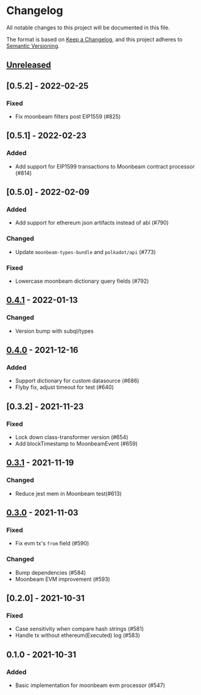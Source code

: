 # Changelog
All notable changes to this project will be documented in this file.

The format is based on [Keep a Changelog](https://keepachangelog.com/en/1.0.0/),
and this project adheres to [Semantic Versioning](https://semver.org/spec/v2.0.0.html).

## [Unreleased]

## [0.5.2] - 2022-02-25
### Fixed
- Fix moonbeam filters post EIP1559 (#825)

## [0.5.1] - 2022-02-23
### Added
- Add support for EIP1599 transactions to Moonbeam contract processor (#814)

## [0.5.0] - 2022-02-09
### Added
- Add support for ethereum json artifacts instead of abi (#790)
### Changed
- Update `moonbeam-types-bundle` and `polkadot/api` (#773) 
### Fixed
- Lowercase moonbeam dictionary query fields (#792)

## [0.4.1] - 2022-01-13
### Changed
- Version bump with subql/types 

## [0.4.0] - 2021-12-16
### Added
- Support dictionary for custom datasource (#686)
- Flyby fix, adjust timeout for test (#640) 

## [0.3.2] - 2021-11-23
### Fixed
- Lock down class-transformer version (#654)
- Add blockTimestamp to MoonbeamEvent (#659)

## [0.3.1] - 2021-11-19
### Changed
- Reduce jest mem in Moonbeam test(#613)

## [0.3.0] - 2021-11-03
### Fixed
- Fix evm tx's `from` field (#590)
### Changed
- Bump dependencies (#584)
- Moonbeam EVM improvement (#593)

## [0.2.0] - 2021-10-31
### Fixed
- Case sensitivity when compare hash strings (#581)
- Handle tx without ethereum(Executed) log (#583)

## 0.1.0 - 2021-10-31
### Added
- Basic implementation for moonbeam evm processor (#547)

[Unreleased]: https://github.com/subquery/subql/compare/contract-processors/0.4.2...HEAD
[0.4.2]: https://github.com/subquery/subql/compare/contract-processors/0.4.1...contract-processors/0.4.2
[0.4.1]: https://github.com/subquery/subql/compare/contract-processors/0.4.0...contract-processors/0.4.1
[0.4.0]: https://github.com/subquery/subql/compare/contract-processors/0.3.1...contract-processors/0.4.0
[0.3.1]: https://github.com/subquery/subql/compare/contract-processors/0.3.0...contract-processors/0.3.1
[0.3.0]: https://github.com/subquery/subql/compare/contract-processors/0.2.0...contract-processors/0.3.0

